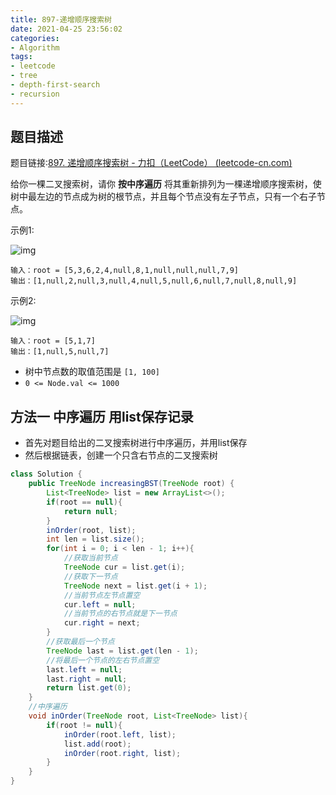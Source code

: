 ```yaml
---
title: 897-递增顺序搜索树
date: 2021-04-25 23:56:02
categories: 
- Algorithm
tags: 
- leetcode
- tree
- depth-first-search
- recursion
---
```


## 题目描述

题目链接:[897. 递增顺序搜索树 - 力扣（LeetCode） (leetcode-cn.com)](https://leetcode-cn.com/problems/increasing-order-search-tree/)

给你一棵二叉搜索树，请你 **按中序遍历** 将其重新排列为一棵递增顺序搜索树，使树中最左边的节点成为树的根节点，并且每个节点没有左子节点，只有一个右子节点。

示例1:

![img](https://assets.leetcode.com/uploads/2020/11/17/ex1.jpg)

```
输入：root = [5,3,6,2,4,null,8,1,null,null,null,7,9]
输出：[1,null,2,null,3,null,4,null,5,null,6,null,7,null,8,null,9]
```



示例2:

![img](https://assets.leetcode.com/uploads/2020/11/17/ex2.jpg)

```
输入：root = [5,1,7]
输出：[1,null,5,null,7]
```

- 树中节点数的取值范围是 `[1, 100]`
- `0 <= Node.val <= 1000`





## 方法一 中序遍历 用list保存记录

- 首先对题目给出的二叉搜索树进行中序遍历，并用list保存
- 然后根据链表，创建一个只含右节点的二叉搜索树

```java
class Solution {
    public TreeNode increasingBST(TreeNode root) {
        List<TreeNode> list = new ArrayList<>();
        if(root == null){
            return null;
        }
        inOrder(root, list);
        int len = list.size();
        for(int i = 0; i < len - 1; i++){
            //获取当前节点
            TreeNode cur = list.get(i);
            //获取下一节点
            TreeNode next = list.get(i + 1);
            //当前节点左节点置空
            cur.left = null;
            //当前节点的右节点就是下一节点
            cur.right = next;
        }
        //获取最后一个节点
        TreeNode last = list.get(len - 1);
        //将最后一个节点的左右节点置空
        last.left = null;
        last.right = null; 
        return list.get(0);
    }
    //中序遍历
    void inOrder(TreeNode root, List<TreeNode> list){
        if(root != null){
            inOrder(root.left, list);
            list.add(root);
            inOrder(root.right, list);
        }
    }
}
```

